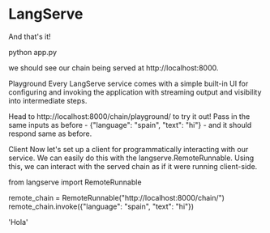 # LangServe

And that's it! 

python app.py

we should see our chain being served at http://localhost:8000.

Playground
Every LangServe service comes with a simple built-in UI for configuring and invoking the application with streaming output and visibility into intermediate steps. 

Head to http://localhost:8000/chain/playground/ to try it out! Pass in the same inputs as before - {"language": "spain", "text": "hi"} - and it should respond same as before.

Client
Now let's set up a client for programmatically interacting with our service. We can easily do this with the langserve.RemoteRunnable. Using this, we can interact with the served chain as if it were running client-side.

from langserve import RemoteRunnable

remote_chain = RemoteRunnable("http://localhost:8000/chain/")
remote_chain.invoke({"language": "spain", "text": "hi"})

'Hola'
